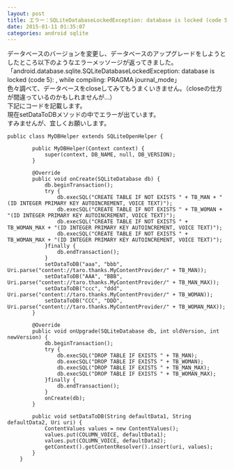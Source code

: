 ```yaml
---
layout: post
title: エラー：SQLiteDatabaseLockedException: database is locked (code 5)
date: 2015-01-11 01:35:07
categories: android sqlite
---
```

<!-- {% raw %} -->
<p>データベースのバージョンを変更し、データベースのアップグレードをしようとしたところ以下のようなエラーメッソージが返ってきました。<br>
「android.database.sqlite.SQLiteDatabaseLockedException: database is locked (code 5): , while compiling: PRAGMA journal_mode」<br>
色々調べて、データベースをcloseしてみてもうまくいきません。（closeの仕方が間違っているのかもしれませんが...）<br>
下記にコードを記載します。<br>
現在setDataToDBメソッドの中でエラーが出ています。<br>
すみませんが、宜しくお願いします。</p>

<pre><code>public class MyDBHelper extends SQLiteOpenHelper {

        public MyDBHelper(Context context) {
            super(context, DB_NAME, null, DB_VERSION);
        }

        @Override
        public void onCreate(SQLiteDatabase db) {
            db.beginTransaction();
            try {
                db.execSQL("CREATE TABLE IF NOT EXISTS " + TB_MAN + "(ID INTEGER PRIMARY KEY AUTOINCREMENT, VOICE TEXT)");
                db.execSQL("CREATE TABLE IF NOT EXISTS " + TB_WOMAN + "(ID INTEGER PRIMARY KEY AUTOINCREMENT, VOICE TEXT)");
                db.execSQL("CREATE TABLE IF NOT EXISTS " + TB_WOMAN_MAX + "(ID INTEGER PRIMARY KEY AUTOINCREMENT, VOICE TEXT)");
                db.execSQL("CREATE TABLE IF NOT EXISTS " + TB_WOMAN_MAX + "(ID INTEGER PRIMARY KEY AUTOINCREMENT, VOICE TEXT)");
            }finally {
                db.endTransaction();
            }
            setDataToDB("aaa", "bbb", Uri.parse("content://taro.thanks.MyContentProvider/" + TB_MAN));
            setDataToDB("AAA", "BBB", Uri.parse("content://taro.thanks.MyContentProvider/" + TB_MAN_MAX));
            setDataToDB("ccc", "ddd", Uri.parse("content://taro.thanks.MyContentProvider/" + TB_WOMAN));
            setDataToDB("CCC", "DDD", Uri.parse("content://taro.thanks.MyContentProvider/" + TB_WOMAN_MAX));
        }

        @Override
        public void onUpgrade(SQLiteDatabase db, int oldVersion, int newVersion) {
            db.beginTransaction();
            try {
                db.execSQL("DROP TABLE IF EXISTS " + TB_MAN);
                db.execSQL("DROP TABLE IF EXISTS " + TB_WOMAN);
                db.execSQL("DROP TABLE IF EXISTS " + TB_MAN_MAX);
                db.execSQL("DROP TABLE IF EXISTS " + TB_WOMAN_MAX);
            }finally {
                db.endTransaction();
            }
            onCreate(db);
        }

        public void setDataToDB(String defaultData1, String defaultData2, Uri uri) {
            ContentValues values = new ContentValues();
            values.put(COLUMN_VOICE, defaultData1);
            values.put(COLUMN_VOICE, defaultData2);
            getContext().getContentResolver().insert(uri, values);
        }
    }
</code></pre>
<!-- {% endraw %} -->
